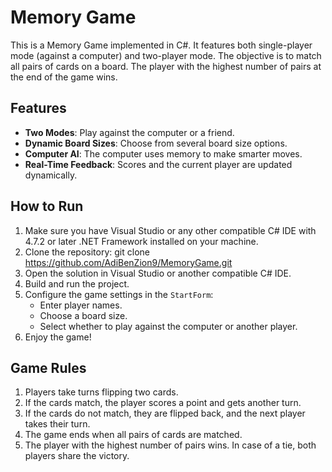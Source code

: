 # Memory Game

This is a Memory Game implemented in C#. It features both single-player mode (against a computer) and two-player mode. The objective is to match all pairs of cards on a board. The player with the highest number of pairs at the end of the game wins.

## Features
- **Two Modes**: Play against the computer or a friend.
- **Dynamic Board Sizes**: Choose from several board size options.
- **Computer AI**: The computer uses memory to make smarter moves.
- **Real-Time Feedback**: Scores and the current player are updated dynamically.

## How to Run
1. Make sure you have Visual Studio or any other compatible C# IDE with 4.7.2 or later .NET Framework installed on your machine.
2. Clone the repository: git clone https://github.com/AdiBenZion9/MemoryGame.git
3. Open the solution in Visual Studio or another compatible C# IDE.
4. Build and run the project.
5. Configure the game settings in the `StartForm`:
   - Enter player names.
   - Choose a board size.
   - Select whether to play against the computer or another player.
6. Enjoy the game!

## Game Rules
1. Players take turns flipping two cards.
2. If the cards match, the player scores a point and gets another turn.
3. If the cards do not match, they are flipped back, and the next player takes their turn.
4. The game ends when all pairs of cards are matched.
5. The player with the highest number of pairs wins. In case of a tie, both players share the victory.
